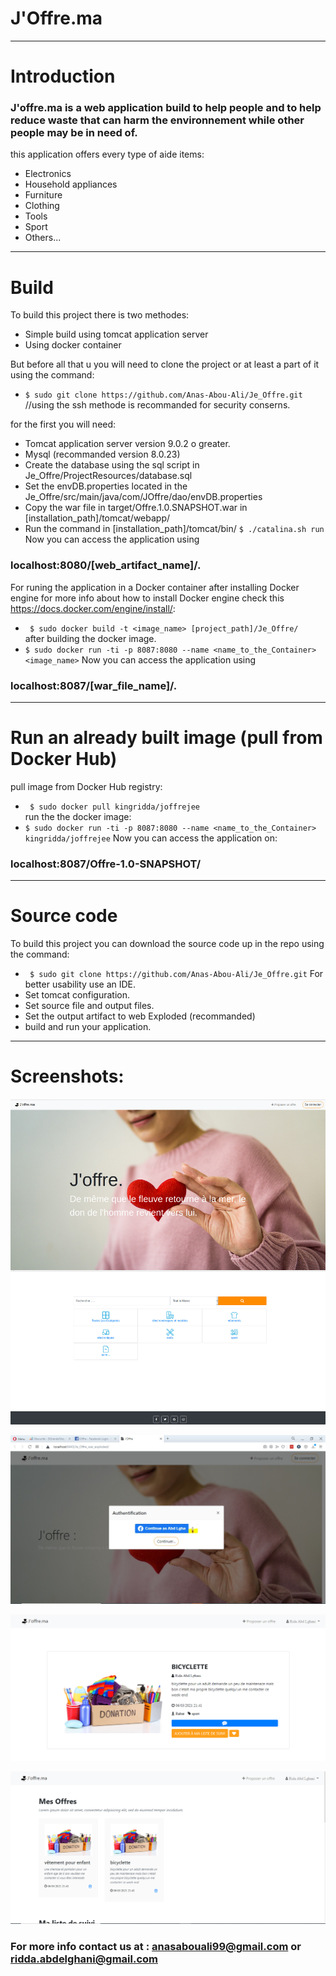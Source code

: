 # J'Offre.ma
---
# Introduction 

### J'offre.ma is a web application build to help people and to help reduce waste that can harm the environnement while other people may be in need of.  
this application offers every type of aide items:  
* Electronics
* Household appliances
* Furniture 
* Clothing
* Tools
* Sport
* Others...
---
# Build
To build  this project there is two methodes:
* Simple  build using tomcat application server
* Using docker container

But before all that u you will need to clone the project or at least a part of it using the command:
* `$ sudo git clone https://github.com/Anas-Abou-Ali/Je_Offre.git`  //using the ssh methode is recommanded for security conserns.


for the first you will need:
* Tomcat application server version 9.0.2 o greater.
* Mysql (recommanded version 8.0.23)
* Create the database using the sql script in  Je_Offre/ProjectResources/database.sql 
* Set the envDB.properties located in the Je_Offre/src/main/java/com/JOffre/dao/envDB.properties
* Copy the war file in target/Offre.1.0.SNAPSHOT.war in [installation_path]/tomcat/webapp/
* Run the command in  [installation_path]/tomcat/bin/ `$ ./catalina.sh run`  
Now you can access the application using
### localhost:8080/[web_artifact_name]/. 
For runing the application in a Docker container after installing Docker engine for more info about how to install Docker engine check this https://docs.docker.com/engine/install/:  
* ` $ sudo docker build -t <image_name> [project_path]/Je_Offre/`  
after building  the docker image.  
* `$ sudo docker run -ti -p 8087:8080 --name <name_to_the_Container> <image_name>`
Now you can access the application using
### localhost:8087/[war_file_name]/.
 
 ---
# Run an already built image (pull from Docker Hub)
pull image from Docker Hub registry:
* ` $ sudo docker pull kingridda/joffrejee`  
run the the docker image:
* `$ sudo docker run -ti -p 8087:8080 --name <name_to_the_Container> kingridda/joffrejee`
Now you can access the application on:
### localhost:8087/Offre-1.0-SNAPSHOT/

---
# Source code
To build this project you can download the source code up in the repo using the command:  
* ` $ sudo git clone https://github.com/Anas-Abou-Ali/Je_Offre.git`
For better usability use an IDE.  
* Set tomcat configuration.
* Set source file and output files.
* Set the output artifact to web Exploded (recommanded)
* build and run your application.
---

# Screenshots:

![alt text](/screenshots/Joffre.jpg)

![alt text](/screenshots/login.jpeg)

![alt text](/screenshots/offre.png)

![alt text](/screenshots/profile1.png)



### For more info contact us at : anasabouali99@gmail.com or ridda.abdelghani@gmail.com
